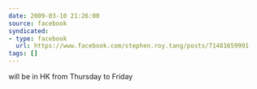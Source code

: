 ```yaml
---
date: 2009-03-10 21:26:00
source: facebook
syndicated:
- type: facebook
  url: https://www.facebook.com/stephen.roy.tang/posts/71481659991
tags: []
---
```


will be in HK from Thursday to Friday